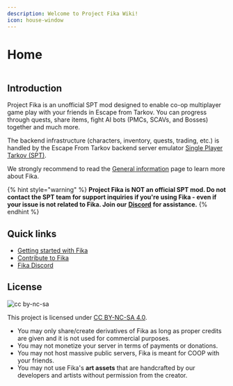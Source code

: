 ```yaml
---
description: Welcome to Project Fika Wiki!
icon: house-window
---
```


# Home

<figure><img src=".gitbook/assets/1080p_launchertest2.png" alt=""><figcaption></figcaption></figure>

## Introduction

Project Fika is an unofficial SPT mod designed to enable co-op multiplayer game play with your friends in Escape from Tarkov. You can progress through quests, share items, fight AI bots (PMCs, SCAVs, and Bosses) together and much more.

The backend infrastructure (characters, inventory, quests, trading, etc.) is handled by the Escape From Tarkov backend server emulator [Single Player Tarkov (SPT)](https://sp-tarkov.com).

We strongly recommend to read the [General information](General-information.md) page to learn more about Fika.

{% hint style="warning" %}
**Project Fika is NOT an official SPT mod. Do not contact the SPT team for support inquiries if you're using Fika - even if your issue is not related to Fika. Join our** [**Discord**](https://discord.gg/project-fika) **for assistance.**
{% endhint %}

## Quick links

* [Getting started with Fika](installing-fika/)
* [Contribute to Fika](contribute-to-fika.md)
* [Fika Discord](https://discord.gg/project-fika)

## License

![cc by-nc-sa](https://mirrors.creativecommons.org/presskit/buttons/88x31/png/by-nc-sa.png)

This project is licensed under [CC BY-NC-SA 4.0](https://creativecommons.org/licenses/by-nc-sa/4.0/legalcode.en).

* You may only share/create derivatives of Fika as long as proper credits are given and it is not used for commercial purposes.
* You may not monetize your server in terms of payments or donations.
* You may not host massive public servers, Fika is meant for COOP with your friends.
* You may not use Fika's **art assets** that are handcrafted by our developers and artists without permission from the creator.

